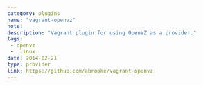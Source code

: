 ```yaml
---
category: plugins
name: "vagrant-openvz"
note: 
description: "Vagrant plugin for using OpenVZ as a provider."
tags:
 - openvz
 -  linux
date: 2014-02-21
type: provider
link: https://github.com/abrooke/vagrant-openvz
---
```

